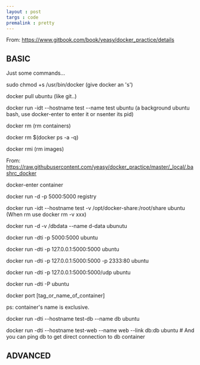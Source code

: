 ```yaml
---
layout : post
targs : code
premalink : pretty
---
```


From: <https://www.gitbook.com/book/yeasy/docker_practice/details>

## BASIC
Just some commands...

sudo chmod +s /usr/bin/docker (give docker an 's')

docker pull ubuntu (like git..)

docker run -idt --hostname test --name test  ubuntu (a background ubuntu bash, use docker-enter to enter it or nsenter its pid)

docker rm (rm containers)

docker rm $(docker ps -a -q)

docker rmi (rm images)

From: https://raw.githubusercontent.com/yeasy/docker_practice/master/_local/.bashrc_docker

docker-enter container

docker run -d -p 5000:5000 registry

docker run -idt --hostname test -v /opt/docker-share:/root/share ubuntu (When rm use docker rm -v xxx)

docker run -d -v /dbdata --name d-data ubunutu

docker run -dti -p 5000:5000 ubuntu

docker run -dti -p 127.0.0.1:5000:5000 ubuntu

docker run -dti -p 127.0.0.1:5000:5000 -p 2333:80 ubuntu

docker run -dti -p 127.0.0.1:5000:5000/udp ubuntu

docker run -dti -P ubuntu

docker	port [tag_or_name_of_container]

ps: container's name is exclusive.

docker run -dti --hostname test-db --name db ubuntu

docker run -dti --hostname test-web --name web --link db:db ubuntu # And you can ping db to get direct connection to db container

## ADVANCED




